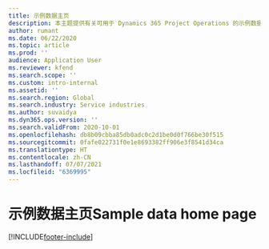 ```yaml
---
title: 示例数据主页
description: 本主题提供有关可用于 Dynamics 365 Project Operations 的示例数据的信息。
author: rumant
ms.date: 06/22/2020
ms.topic: article
ms.prod: ''
audience: Application User
ms.reviewer: kfend
ms.search.scope: ''
ms.custom: intro-internal
ms.assetid: ''
ms.search.region: Global
ms.search.industry: Service industries
ms.author: suvaidya
ms.dyn365.ops.version: ''
ms.search.validFrom: 2020-10-01
ms.openlocfilehash: db8b09cbba85db0adc0c2d1be0d0f766be30f515
ms.sourcegitcommit: 0fafe022731f0e1e8693382ff906e3f8541d34ca
ms.translationtype: HT
ms.contentlocale: zh-CN
ms.lasthandoff: 07/07/2021
ms.locfileid: "6369995"
---
```

# <a name="sample-data-home-page"></a><span data-ttu-id="324f3-103">示例数据主页</span><span class="sxs-lookup"><span data-stu-id="324f3-103">Sample data home page</span></span>


[!INCLUDE[footer-include](../includes/footer-banner.md)]